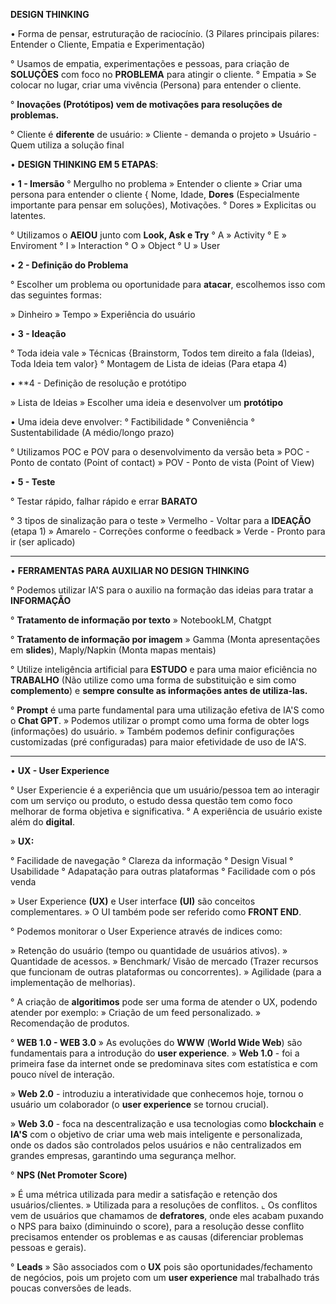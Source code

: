 **DESIGN THINKING**

• Forma de pensar, estruturação de raciocínio. (3 Pilares principais pilares: Entender o Cliente, Empatia e Experimentação)

° Usamos de empatia, experimentações e pessoas, para criação de **SOLUÇÕES** com foco no **PROBLEMA** para atingir o cliente.
° Empatia » Se colocar no lugar, criar uma vivência (Persona) para entender o cliente.

° **Inovações (Protótipos) vem de motivações para resoluções de problemas.**

° Cliente é **diferente** de usuário:
» Cliente - demanda o projeto
» Usuário - Quem utiliza a solução final

• **DESIGN THINKING EM 5 ETAPAS**:

• **1 - Imersão**
° Mergulho no problema » Entender o cliente
» Criar uma persona para entender o cliente { Nome, Idade, **Dores** (Especialmente importante para pensar em soluções), Motivações.
° Dores » Explicitas ou latentes.

° Utilizamos o **AEIOU** junto com **Look, Ask e Try**
° A » Activity
° E » Enviroment
° I » Interaction
° O » Object
° U » User

• **2 - Definição do Problema**

° Escolher um problema ou oportunidade para **atacar**, escolhemos isso com das seguintes formas:

» Dinheiro
» Tempo
» Experiência do usuário

• **3 - Ideação**

° Toda ideia vale » Técnicas {Brainstorm, Todos tem direito a fala (Ideias), Toda Ideia tem valor}
° Montagem de Lista de ideias (Para etapa 4)

• **4 - Definição de resolução e protótipo

» Lista de Ideias » Escolher uma ideia e desenvolver um **protótipo**

• Uma ideia deve envolver:
° Factibilidade
° Conveniência 
° Sustentabilidade (A médio/longo prazo)

° Utilizamos POC e POV para o desenvolvimento da versão beta 
» POC - Ponto de contato (Point of contact)
» POV - Ponto de vista (Point of View)

• **5 - Teste**

° Testar rápido, falhar rápido e errar **BARATO**

° 3 tipos de sinalização para o teste
» Vermelho - Voltar para a **IDEAÇÃO** (etapa 1)
» Amarelo - Correções conforme o feedback 
» Verde - Pronto para ir (ser aplicado)

--------------------------------------------------------------------

• **FERRAMENTAS PARA AUXILIAR NO DESIGN THINKING**

° Podemos utilizar IA'S para o auxilio na formação das ideias para tratar a **INFORMAÇÃO**

° **Tratamento de informação por texto**
» NotebookLM, Chatgpt

° **Tratamento de informação por imagem**
» Gamma (Monta apresentações em **slides**), Maply/Napkin (Monta mapas mentais)

° Utilize inteligência artificial para **ESTUDO** e para uma maior eficiência no **TRABALHO** (Não utilize como uma forma de substituição e sim como **complemento**) e **sempre consulte as informações antes de utiliza-las.**

° **Prompt** é uma parte fundamental para uma utilização efetiva de IA'S como o **Chat GPT**.
» Podemos utilizar o prompt como uma forma de obter logs (informações) do usuário. 
» Também podemos definir configurações customizadas (pré configuradas) para maior efetividade de uso de IA'S.

----------------------------------------------------------------

• **UX - User Experience**

° User Experiencie é a experiência que um usuário/pessoa tem ao interagir com um serviço ou produto, o estudo dessa questão tem como foco melhorar de forma objetiva e significativa.
° A experiência de usuário existe além do **digital**.

» **UX:**

° Facilidade de navegação 
° Clareza da informação
° Design Visual
° Usabilidade 
° Adapatação para outras plataformas
° Facilidade com o pós venda

» User Experience **(UX)** e User interface **(UI)** são conceitos complementares.
» O UI também pode ser referido como **FRONT END**.

° Podemos monitorar o User Experience através de indices como:

» Retenção do usuário (tempo ou quantidade de usuários ativos).
» Quantidade de acessos.
» Benchmark/ Visão de mercado (Trazer recursos que funcionam de outras plataformas ou concorrentes).
» Agilidade (para a implementação de melhorias).

° A criação de **algoritimos** pode ser uma forma de atender o UX, podendo atender por exemplo:
» Criação de um feed personalizado.
» Recomendação de produtos.

° **WEB 1.0 - WEB 3.0**
» As evoluções do **WWW** (**World Wide Web**) são fundamentais para a introdução do **user experience**.
» **Web 1.0** - foi a primeira fase da internet onde se predominava sites com estatística e com pouco nível de interação.

» **Web 2.0** - introduziu a interatividade que conhecemos hoje, tornou o usuário um colaborador (o **user experience** se tornou crucial).

» **Web 3.0** - foca na descentralização e usa tecnologias como **blockchain** e **IA'S** com o objetivo de criar uma web mais inteligente e personalizada, onde os dados são controlados pelos usuários e não centralizados em grandes empresas, garantindo uma segurança melhor.

° **NPS (Net Promoter Score)**

» É uma métrica utilizada para medir a satisfação e retenção dos usuários/clientes.
» Utilizada para a resoluções de conflitos.
⌞ Os conflitos vem de usuários que chamamos de **defratores**, onde eles acabam puxando o NPS para baixo (diminuindo o score), para a resolução desse conflito precisamos entender os problemas e as causas (diferenciar problemas pessoas e gerais).

° **Leads**
» São associados com o **UX** pois são oportunidades/fechamento de negócios, pois um projeto com um **user experience** mal trabalhado trás poucas conversões de leads.








